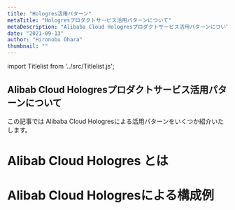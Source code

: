 ```yaml
---
title: "Hologres活用パターン"
metaTitle: "Hologresプロダクトサービス活用パターンについて"
metaDescription: "Alibaba Cloud Hologresプロダクトサービス活用パターンについてを説明します"
date: "2021-09-13"
author: "Hironobu Ohara"
thumbnail: ""
---
```



import Titlelist from '../src/Titlelist.js';

<!-- 
query MyQuery {
  allMarkdownRemark(
    filter: {fileAbsolutePath: {regex: "/usecase-Hologres/"}}
    sort: {fields: fileAbsolutePath, order: ASC}
  ) {
    nodes {
      frontmatter {
        title
        metaTitle
        metaDescription
        date(formatString: "yyyy/MM/DD")
        author       
      }
      fileAbsolutePath
    }
  }
}
-->

## Alibab Cloud Hologresプロダクトサービス活用パターンについて

この記事では Alibaba Cloud Hologresによる活用パターンをいくつか紹介いたします。

# Alibab Cloud Hologres とは


<Titlelist 
    metaTitle="Hologresの紹介"
    metaDescription="リアルタイムDWH・Hologresプロダクトサービスをご紹介します"
    url="https://sbopsv.github.io/cloud-tech/usecase-Hologres/HOLOGRES_001_what-is-hologres"
    imageurl="https://raw.githubusercontent.com/sbopsv/cloud-tech/master/content/usecase-Hologres/Hologres_images_26006613699528800/20210319122815.png"
    date="2021/06/29"
    author="Hironobu Ohara/大原 陽宣"
/>


# Alibab Cloud Hologresによる構成例


<Titlelist 
    metaTitle="Fact・Partition Table作成方法"
    metaDescription="HologresでFact Table（単独テーブル）およびPartition Table作成について"
    url="https://sbopsv.github.io/cloud-tech/usecase-Hologres/HOLOGRES_002_use-partition-hologres"
    imageurl="https://raw.githubusercontent.com/sbopsv/cloud-tech/master/content/usecase-Hologres/Hologres_images_26006613699529800/20210630151343.png"
    date="2021/07/06"
    author="Hironobu Ohara/大原 陽宣"
/>

<Titlelist 
    metaTitle="FCでジョブスケジューラを設定"
    metaDescription="FunctionComputeでHologresのジョブスケジューラを設定する方法"
    url="https://sbopsv.github.io/cloud-tech/usecase-Hologres/HOLOGRES_003_hologres-functioncompute"
    imageurl="https://raw.githubusercontent.com/sbopsv/cloud-tech/master/content/usecase-Hologres/Hologres_images_26006613787435000/20210716213110.png"
    date="2021/07/16"
    author="Hironobu Ohara/大原 陽宣"
/>

<Titlelist 
    metaTitle="LogServiceでリアルタイムETL"
    metaDescription="LogServiceとHologres間のリアルタイムETLをする方法"
    url="https://sbopsv.github.io/cloud-tech/usecase-Hologres/HOLOGRES_004_logservice-hologres"
    imageurl="https://raw.githubusercontent.com/sbopsv/cloud-tech/master/content/usecase-Hologres/Hologres_images_26006613791223100/20210727201328.png"
    date="2021/07/27"
    author="Hironobu Ohara/大原 陽宣"
/>

<Titlelist 
    metaTitle="FluentdでHologresへデータ転送"
    metaDescription="FluentdでHologresへデータ転送する"
    url="https://sbopsv.github.io/cloud-tech/usecase-Hologres/HOLOGRES_005_fluentd-hologres"
    imageurl="https://raw.githubusercontent.com/sbopsv/cloud-tech/master/content/usecase-Hologres/Hologres_images_26006613795939300/20210810213446.png"
    date="2021/08/10"
    author="Hironobu Ohara/大原 陽宣"
/>

<Titlelist 
    metaTitle="FCとAPIを使った開発方法"
    metaDescription="Hologresを使ったバッチ処理ソリューション開発方法"
    url="https://sbopsv.github.io/cloud-tech/usecase-Hologres/HOLOGRES_006_hologres-batch-sol"
    imageurl="https://raw.githubusercontent.com/sbopsv/cloud-tech/master/content/usecase-Hologres/Hologres_images_26006613793350600/20210902092627.png"
    date="2021/09/06"
    author="Hironobu Ohara/大原 陽宣"
/>

<Titlelist 
    metaTitle="Apache SparkからHologres連携"
    metaDescription="Apache SparkからHologresへデータ連携方法"
    url="https://sbopsv.github.io/cloud-tech/usecase-Hologres/HOLOGRES_007_spark-hologres"
    imageurl="https://raw.githubusercontent.com/sbopsv/cloud-tech/master/content/usecase-Hologres/Hologres_images_26006613798076600/20210906202810.png"
    date="2021/09/06"
    author="Hironobu Ohara/大原 陽宣"
/>

<Titlelist 
    metaTitle="AWS S3からHologres連携"
    metaDescription="AWS S3からHologresへリアルタイムデータ連携方法（Embulk使用）"
    url="https://sbopsv.github.io/cloud-tech/usecase-Hologres/HOLOGRES_008_s3-hologres"
    imageurl="https://raw.githubusercontent.com/sbopsv/cloud-tech/master/content/usecase-Hologres/Hologres_images_13574176438009000000/20210907162529.png"
    date="2021/09/08"
    author="Hironobu Ohara/大原 陽宣"
/>

<Titlelist 
    metaTitle="Spark on k8sからHologres連携"
    metaDescription="Apache Spark on k8sからHologresへデータ連携方法"
    url="https://sbopsv.github.io/cloud-tech/usecase-Hologres/HOLOGRES_009_spark-on-k8s-hologres"
    imageurl="https://raw.githubusercontent.com/sbopsv/cloud-tech/master/content/usecase-Hologres/Hologres_images_26006613798077100/20210909084249.png"
    date="2021/09/09"
    author="Hironobu Ohara/大原 陽宣"
/>

<Titlelist 
    metaTitle="Flink on k8sからHologres連携"
    metaDescription="Apache Flink on k8sからHologresへデータ連携方法"
    url="https://sbopsv.github.io/cloud-tech/usecase-Hologres/HOLOGRES_010_flink-on-k8s-hologres"
    imageurl="https://raw.githubusercontent.com/sbopsv/cloud-tech/master/content/usecase-Hologres/Hologres_images_26006613800887600/20210910094411.png"
    date="2021/09/10"
    author="Hironobu Ohara/大原 陽宣"
/>


